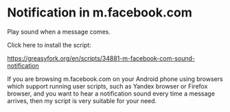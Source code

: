 # Notification in m.facebook.com
Play sound when a message comes.

Click here to install the script:

https://greasyfork.org/en/scripts/34881-m-facebook-com-sound-notification

If you are browsing m.facebook.com on your Android phone using browsers which support running user scripts, such as Yandex browser or Firefox browser, and you want to hear a notification sound every time a message arrives, then my script is very suitable for your need.

